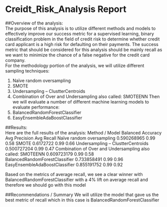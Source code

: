 # Creidt_Risk_Analysis Report

##Overview of the analysis:  
The purpose of this analysis is to utilize different methods and models to effectively improve our success metric for a supervised learning, binary classification problem in the field of credit risk to determine whether credit card applicant is a high risk for defaulting on their payments.   The success metric that should be considered for this analysis should be mainly recall as we want to minimize the chance of a false negative for the credit card company.   
For the methodology portion of the analysis, we will utilize different sampling techniques:
1)	Naïve random oversampling
2)	SMOTE
3)	Undersampling – ClustterCentroids
4)	Combination of Over and Undersampling also called: SMOTEENN
Then we will evaluate a number of different machine learning models to evaluate performance:
1)	BalancedRandomForestClassifier
2)	EasyEnsembleAdaBoostClassifier 

##Results:   
Here are the full results of the analysis:
Method / Model 	                                               Balanced Accuracy 	  Avg Precision	   Avg Recall
Naïve random oversampling	                                     0.590268965	        0.99	           0.58
SMOTE	                                                         0.6172722	          0.99	           0.66
Undersampling – ClustterCentroids	                             0.500727204	        0.99	           0.47
Combination of Over and Undersampling also called: SMOTEENN	   0.609723179	        0.99	           0.58
BalancedRandomForestClassifier	                               0.733858491	        0.99	           0.96
EasyEnsembleAdaBoostClassifier 	                               0.855191752	        0.99	           0.92

Based on the metrics of average recall, we see a clear winner with BalancedRandomForestClassifier with a 4% lift on average recall and therefore we should go with this model 

##Recommendations / Summary 
We will utilize the model that gave us the best metric of recall which in this case is BalancedRandomForestClassifier   

